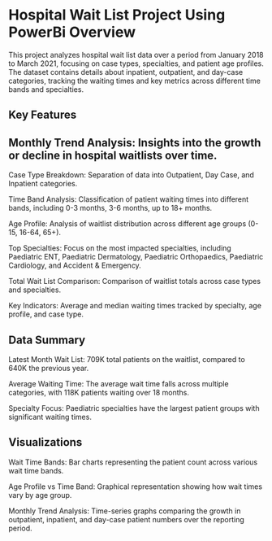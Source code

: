 # Hospital Wait List Project Using PowerBi Overview
This project analyzes hospital wait list data over a period from January 2018 to March 2021, focusing on case types, specialties, and patient age profiles. The dataset contains details about inpatient, outpatient, and day-case categories, tracking the waiting times and key metrics across different time bands and specialties.

## Key Features

## Monthly Trend Analysis: Insights into the growth or decline in hospital waitlists over time.
Case Type Breakdown: Separation of data into Outpatient, Day Case, and Inpatient categories.

Time Band Analysis: Classification of patient waiting times into different bands, including 0-3 months, 3-6 months, up to 18+ months.

Age Profile: Analysis of waitlist distribution across different age groups (0-15, 16-64, 65+).

Top Specialties: Focus on the most impacted specialties, including Paediatric ENT, Paediatric Dermatology, Paediatric Orthopaedics, Paediatric Cardiology, and Accident & Emergency.

Total Wait List Comparison: Comparison of waitlist totals across case types and specialties.

Key Indicators: Average and median waiting times tracked by specialty, age profile, and case type.

## Data Summary
Latest Month Wait List: 709K total patients on the waitlist, compared to 640K the previous year.

Average Waiting Time: The average wait time falls across multiple categories, with 118K patients waiting over 18 months.

Specialty Focus: Paediatric specialties have the largest patient groups with significant waiting times.

## Visualizations
Wait Time Bands: Bar charts representing the patient count across various wait time bands.

Age Profile vs Time Band: Graphical representation showing how wait times vary by age group.

Monthly Trend Analysis: Time-series graphs comparing the growth in outpatient, inpatient, and day-case patient numbers over the reporting period.
